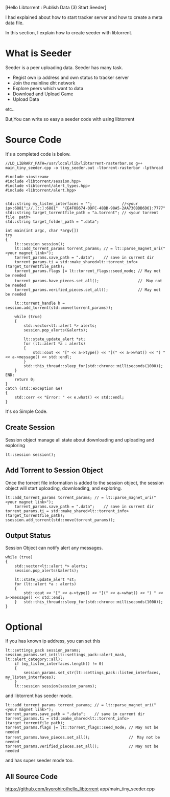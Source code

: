 [Hello Libtorrent : Publish Data (3) Start Seeder]

I had explained about how to start tracker server and how to create a meta data file.

In this section, I explain how to create seeder with libtorrent.

# What is Seeder
Seeder is a peer uploading data. Seeder has many task.

- Regist own ip address and own status to tracker server
- Join the mainline dht network
- Explore peers which want to data 
- Download and Upload Game
- Upload Data

etc..

But,You can write so easy a seeder code  with  using libtorrent



# Source Code 

It's a completed code is below.
 
```
//LD_LIBRARY_PATH=/usr/local/lib/libtorrent-rasterbar.so g++ main_tiny_seeder.cpp -o tiny_seeder.out -ltorrent-rasterbar -lpthread

#include <iostream>
#include <libtorrent/session.hpp>
#include <libtorrent/alert_types.hpp>
#include <libtorrent/alert.hpp>


std::string my_listen_interfaces = "";             //<your ip>:6881";//,[::]:6881"  "{E4F0B674-0DFC-48BB-98A5-2AA730BDB6D6}:7777"
std::string target_torrentfile_path = "a.torrent"; // <your torrent file  path>
std::string target_folder_path = ".data";

int main(int argc, char *argv[])
try
{
    lt::session session();
    lt::add_torrent_params torrent_params; // = lt::parse_magnet_uri("<your magnet link>");
    torrent_params.save_path = ".data";    // save in current dir
    torrent_params.ti = std::make_shared<lt::torrent_info>(target_torrentfile_path);
    torrent_params.flags |= lt::torrent_flags::seed_mode; // May not be needed
    torrent_params.have_pieces.set_all();                 //　May not be needed
    torrent_params.verified_pieces.set_all();             // May not be needed

    lt::torrent_handle h = session.add_torrent(std::move(torrent_params));

    while (true)
    {
        std::vector<lt::alert *> alerts;
        session.pop_alerts(&alerts);

        lt::state_update_alert *st;
        for (lt::alert *a : alerts)
        {
            std::cout << "[" << a->type() << "](" << a->what() << ") " << a->message() << std::endl;
        }
        std::this_thread::sleep_for(std::chrono::milliseconds(1000));
    }
END:
    return 0;
}
catch (std::exception &e)
{
    std::cerr << "Error: " << e.what() << std::endl;
}
```

It's so Simple Code.

## Create Session

Session object manage all state about downloading and uploading and exploring
 
```
lt::session session();
```

## Add Torrent to Session Object

Once the torrent file information is added to the session object, the session object will start uploading, downloading, and exploring.

```
lt::add_torrent_params torrent_params; // = lt::parse_magnet_uri("<your magnet link>");
    torrent_params.save_path = ".data";    // save in current dir
torrent_params.ti = std::make_shared<lt::torrent_info>(target_torrentfile_path);
ssession.add_torrent(std::move(torrent_params));
```


## Output Status

Session Object can notify alert any messages.

```
while (true)
{
    std::vector<lt::alert *> alerts;
    session.pop_alerts(&alerts);

    lt::state_update_alert *st;
    for (lt::alert *a : alerts)
    {
        std::cout << "[" << a->type() << "](" << a->what() << ") " << a->message() << std::endl;
    }   std::this_thread::sleep_for(std::chrono::milliseconds(1000));
}
```


# Optional

If you has known ip address, you can set this

```
lt::settings_pack session_params;
session_params.set_int(lt::settings_pack::alert_mask, lt::alert_category::all);
    if (my_listen_interfaces.length() != 0)
    {
        session_params.set_str(lt::settings_pack::listen_interfaces, my_listen_interfaces);
    }
    lt::session session(session_params);
```

and libtorrent has seeder mode.

```
lt::add_torrent_params torrent_params; // = lt::parse_magnet_uri("<your magnet link>");
torrent_params.save_path = ".data";    // save in current dir
torrent_params.ti = std::make_shared<lt::torrent_info>(target_torrentfile_path);
torrent_params.flags |= lt::torrent_flags::seed_mode; // May not be needed
torrent_params.have_pieces.set_all();                 //　May not be needed
torrent_params.verified_pieces.set_all();             // May not be needed
```

and has super seeder mode too.
 
## All Source Code

https://github.com/kyorohiro/hello_libtorrent
app/main_tiny_seeder.cpp

